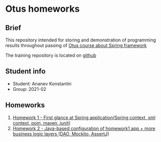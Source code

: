 # Otus homeworks

## Brief

This repository intended for storing and demonstration of programming results  throughout passing of [Otus course about Spring framework](https://otus.ru/lessons/javaspring/?int_source=courses_catalog&int_term=programming)

The training repository is located on [github](https://github.com/OtusTeam/Spring)

## Student info
* Student: Ananev Konstantin
* Group: 2021-02

## Homeworks

1) [Homework 1 - First glance at Spring application(Spring context, xml context, pom, maven, junit)](./homework1)
2) [Homework 2 - Java-based configuration of homework1 app + more business logic layers (DAO, Mockito, AssertJ)](./homework2-accepted)
